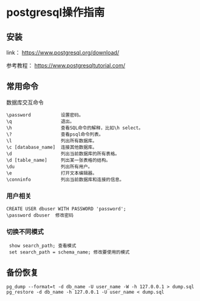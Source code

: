 # postgresql操作指南

## 安装

link： https://www.postgresql.org/download/

参考教程： https://www.postgresqltutorial.com/

## 常用命令

数据库交互命令

```
\password           设置密码。
\q                  退出。
\h                  查看SQL命令的解释，比如\h select。
\?                  查看psql命令列表。
\l                  列出所有数据库。
\c [database_name]  连接其他数据库。
\d                  列出当前数据库的所有表格。
\d [table_name]     列出某一张表格的结构。
\du                 列出所有用户。
\e                  打开文本编辑器。
\conninfo           列出当前数据库和连接的信息。
```

### 用户相关

```
CREATE USER dbuser WITH PASSWORD 'password';
\password dbuser  修改密码
```

### 切换不同模式

```
 show search_path; 查看模式
 set search_path = schema_name; 修改要使用的模式
```





## 备份恢复

```
pg_dump --format=t -d db_name -U user_name -W -h 127.0.0.1 > dump.sql
pg_restore -d db_name -h 127.0.0.1 -U user_name < dump.sql
```
